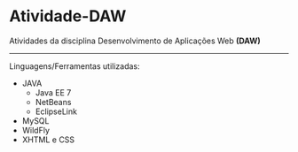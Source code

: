 # Atividade-DAW
 Atividades da disciplina Desenvolvimento de Aplicações Web __(DAW)__
 ***
 Linguagens/Ferramentas utilizadas:
 * JAVA
    * Java EE 7
    * NetBeans
    * EclipseLink
 * MySQL
 * WildFly
 * XHTML e CSS

